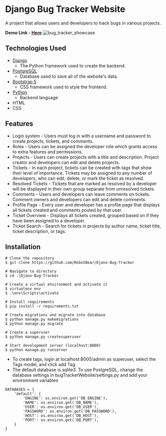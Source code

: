 # Django Bug Tracker Website

A project that allows users and developers to track bugs in various projects. 

**Demo Link - [Here](https://django-bug-tracker-99.herokuapp.com/)**
![bug_tracker_showcase](https://i.imgur.com/vXvhhcg.png)

## Technologies Used 

* [Django](https://www.djangoproject.com/)
	* The Python framework used to create the backend.
* [PostgreSQL](https://www.postgresql.org/)
	* Database used to save all of the website's data. 
* [Bootstrap 5](https://getbootstrap.com/)
	* CSS framework used to style the frontend. 
* [Python](https://www.python.org/)
	* Backend language 
* HTML
* CSS

## Features
* Login system - Users must log in with a username and password to create projects, tickets, and comments. 
* Roles - Users can be assigned the developer role which grants access to extra features and permissions. 
* Projects - Users can create projects with a title and description. Project creator and developers can edit and delete projects. 
* Tickets - In each project, tickets can be created with tags that show their level of importance. Tickets may be assigned to any number of developers, who can edit, delete, or mark the ticket as resolved. 
* Resolved Tickets - Tickets that are marked as resolved by a developer will be displayed in their own group separate from unresolved tickets. 
* Comments - Users and developers can leave comments on tickets. Comment owners and developers can edit and delete comments. 
* Profile Page - Every user and developer has a profile page that displays all tickets created and comments posted by that user. 
* Ticket Overview - Displays all tickets created, grouped based on if they have been assigned to a developer. 
* Ticket Search - Search for tickets in projects by author name, ticket title, ticket description, or tags.


## Installation 

    # Clone the repository
    $ git clone https://github.com/RobotBear/Djano-Bug-Tracker
    
    # Navigate to directory
    $ cd .\Djano-Bug-Tracker  
   
    # Create a virtual environment and activate it 
    $ virtualenv env
    $ .\env\Scripts\activate
    
    # Install requirements 
    $ pip install -r requirements.txt
    
    # Create migrations and migrate into database
    $ python manage.py makemigrations
    $ python manage.py migrate
  
    # Create a superuser 
    $ python manage.py createsuperuser
    
    # Start development server (localhost:8000)
    $ python manage.py runserver
   
 * To create tags, login at localhost:8000/admin as superuser, select the Tags model, and click add Tag. 
 * The default database is sqlite3. To use PostgreSQL, change the database settings in bugTrackerWebsite/settings.py and add your environment variables 

```
DATABASES = {
    'default': {
        'ENGINE': os.environ.get('DB_ENGINE'),
        'NAME': os.environ.get('DB_NAME'),
        'USER': os.environ.get('DB_USER'),
        'PASSWORD': os.environ.get('DB_PASSWORD'),
        'HOST': os.environ.get('DB_HOST'),
        'PORT': os.environ.get('DB_PORT'),
    }
}
```
